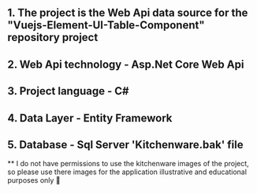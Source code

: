 ## 1. The project is the Web Api data source for the "Vuejs-Element-UI-Table-Component" repository project
## 2. Web Api technology - Asp.Net Core Web Api
## 3.	Project language - C#
## 4.	Data Layer - Entity Framework
## 5. Database - Sql Server 'Kitchenware.bak' file

** I do not have permissions to use the kitchenware images of the project, so please use there images 
for the application illustrative and educational purposes only 🙏
